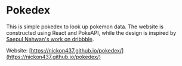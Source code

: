 # Pokedex

This is simple pokedex to look up pokemon data. The website is constructed using React and PokeAPI, while the design is inspired by [Saepul Nahwan's work on dribbble](https://dribbble.com/shots/6540871-Pokedex-App).

Website: [https://nickon437.github.io/pokedex/](https://nickon437.github.io/pokedex/)
